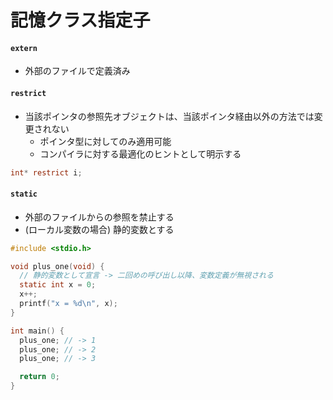 # 記憶クラス指定子
#### `extern`
- 外部のファイルで定義済み

#### `restrict`
- 当該ポインタの参照先オブジェクトは、当該ポインタ経由以外の方法では変更されない
  - ポインタ型に対してのみ適用可能
  - コンパイラに対する最適化のヒントとして明示する

```c
int* restrict i;
```

#### `static`
- 外部のファイルからの参照を禁止する
- (ローカル変数の場合) 静的変数とする

```c
#include <stdio.h>

void plus_one(void) {
  // 静的変数として宣言 -> 二回めの呼び出し以降、変数定義が無視される
  static int x = 0;
  x++;
  printf("x = %d\n", x);
}

int main() {
  plus_one; // -> 1
  plus_one; // -> 2
  plus_one; // -> 3

  return 0;
}
```
